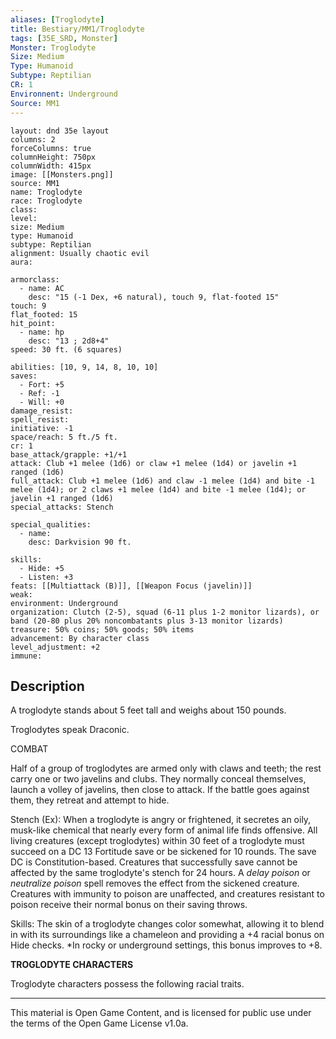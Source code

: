 ```yaml
---
aliases: [Troglodyte]
title: Bestiary/MM1/Troglodyte
tags: [35E_SRD, Monster]
Monster: Troglodyte
Size: Medium
Type: Humanoid
Subtype: Reptilian
CR: 1
Environnent: Underground
Source: MM1
---
```


```statblock
layout: dnd 35e layout
columns: 2
forceColumns: true
columnHeight: 750px
columnWidth: 415px
image: [[Monsters.png]]
source: MM1
name: Troglodyte
race: Troglodyte
class: 
level: 
size: Medium
type: Humanoid
subtype: Reptilian
alignment: Usually chaotic evil
aura: 

armorclass:
  - name: AC
    desc: "15 (-1 Dex, +6 natural), touch 9, flat-footed 15"
touch: 9
flat_footed: 15
hit_point:
  - name: hp
    desc: "13 ; 2d8+4"
speed: 30 ft. (6 squares)

abilities: [10, 9, 14, 8, 10, 10]
saves:
  - Fort: +5
  - Ref: -1
  - Will: +0
damage_resist: 
spell_resist: 
initiative: -1
space/reach: 5 ft./5 ft.
cr: 1
base_attack/grapple: +1/+1
attack: Club +1 melee (1d6) or claw +1 melee (1d4) or javelin +1 ranged (1d6)
full_attack: Club +1 melee (1d6) and claw -1 melee (1d4) and bite -1 melee (1d4); or 2 claws +1 melee (1d4) and bite -1 melee (1d4); or javelin +1 ranged (1d6)
special_attacks: Stench

special_qualities:
  - name: 
    desc: Darkvision 90 ft.

skills:
  - Hide: +5
  - Listen: +3
feats: [[Multiattack (B)]], [[Weapon Focus (javelin)]]
weak: 
environment: Underground
organization: Clutch (2-5), squad (6-11 plus 1-2 monitor lizards), or band (20-80 plus 20% noncombatants plus 3-13 monitor lizards)
treasure: 50% coins; 50% goods; 50% items
advancement: By character class
level_adjustment: +2
immune: 
```

## Description

<p>A troglodyte stands about 5 feet tall and weighs about 150 pounds.</p>
<p>Troglodytes speak Draconic.</p>
<p>COMBAT</p>
<p>Half of a group of troglodytes are armed only with claws and teeth; the rest carry one or two javelins and clubs. They normally conceal themselves, launch a volley of javelins, then close to attack. If the battle goes against them, they retreat and attempt to hide.</p>
<p>Stench (Ex): When a troglodyte is angry or frightened, it secretes an oily, musk-like chemical that nearly every form of animal life finds offensive. All living creatures (except troglodytes) within 30 feet of a troglodyte must succeed on a DC 13 Fortitude save or be sickened for 10 rounds. The save DC is Constitution-based. Creatures that successfully save cannot be affected by the same troglodyte's stench for 24 hours. A <i>delay poison</i> or <i>neutralize poison</i> spell removes the effect from the sickened creature. Creatures with immunity to poison are unaffected, and creatures resistant to poison receive their normal bonus on their saving throws.</p>
<p>Skills: The skin of a troglodyte changes color somewhat, allowing it to blend in with its surroundings like a chameleon and providing a +4 racial bonus on Hide checks. *In rocky or underground settings, this bonus improves to +8.</p>
<p>
            <b>TROGLODYTE CHARACTERS</b>
          </p>
<p>Troglodyte characters possess the following racial traits.</p>

---

This material is Open Game Content, and is licensed for public use under
the terms of the Open Game License v1.0a.
